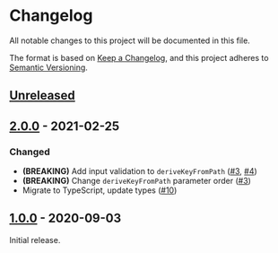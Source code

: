 # Changelog

All notable changes to this project will be documented in this file.

The format is based on [Keep a Changelog](https://keepachangelog.com/en/1.0.0/),
and this project adheres to [Semantic Versioning](https://semver.org/spec/v2.0.0.html).

## [Unreleased]

## [2.0.0] - 2021-02-25

### Changed

- **(BREAKING)** Add input validation to `deriveKeyFromPath` ([#3](https://github.com/MetaMask/key-tree/pull/3), [#4](https://github.com/MetaMask/key-tree/pull/4))
- **(BREAKING)** Change `deriveKeyFromPath` parameter order ([#3](https://github.com/MetaMask/key-tree/pull/3))
- Migrate to TypeScript, update types ([#10](https://github.com/MetaMask/key-tree/pull/10))

## [1.0.0] - 2020-09-03

Initial release.

[Unreleased]:https://github.com/MetaMask/key-tree/compare/v2.0.0...HEAD
[2.0.0]:https://github.com/MetaMask/key-tree/compare/v1.0.0...v2.0.0
[1.0.0]:https://github.com/MetaMask/key-tree/compare/a29b75...v1.0.0
